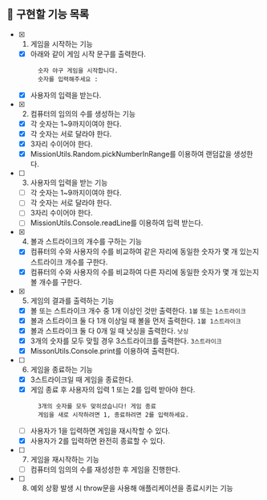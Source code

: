 ## 📌 구현할 기능 목록

- [x] 1. 게임을 시작하는 기능
  - [x] 아래와 같이 게임 시작 문구를 출력한다.
    ```
      숫자 야구 게임을 시작합니다.
      숫자를 입력해주세요 :
    ```
  - [x] 사용자의 입력을 받는다.

- [x] 2. 컴퓨터의 임의의 수를 생성하는 기능
  - [x] 각 숫자는 1~9까지이여야 한다.
  - [x] 각 숫자는 서로 달라야 한다.
  - [x] 3자리 수이어야 한다.
  - [x] MissionUtils.Random.pickNumberInRange를 이용하여 랜덤값을 생성한다.

- [ ] 3. 사용자의 입력을 받는 기능
  - [ ] 각 숫자는 1~9까지이여야 한다.
  - [ ] 각 숫자는 서로 달라야 한다.
  - [ ] 3자리 수이어야 한다.
  - [ ] MissionUtils.Console.readLine를 이용하여 입력 받는다.

- [x] 4. 볼과 스트라이크의 개수를 구하는 기능
  - [x] 컴퓨터의 수와 사용자의 수를 비교하여 같은 자리에 동일한 숫자가 몇 개 있는지 스트라이크 개수를 구한다.
  - [x] 컴퓨터의 수와 사용자의 수를 비교하여 다른 자리에 동일한 숫자가 몇 개 있는지 볼 개수를 구한다.

- [x] 5. 게임의 결과를 출력하는 기능
  - [x] 볼 또는 스트라이크 개수 중 1개 이상인 것만 출력한다. `1볼` 또는 `1스트라이크`
  - [x] 볼과 스트라이크 둘 다 1개 이상일 때 볼을 먼저 출력한다. `1볼 1스트라이크`
  - [x] 볼과 스트라이크 둘 다 0개 일 때 낫싱을 출력한다. `낫싱`
  - [x] 3개의 숫자를 모두 맞힐 경우 3스트라이크를 출력한다. `3스트라이크`
  - [x] MissonUtils.Console.print를 이용하여 출력한다.

- [ ] 6. 게임을 종료하는 기능
  - [x] 3스트라이크일 때 게임을 종료한다.
  - [x] 게임 종료 후 사용자의 입력 1 또는 2를 입력 받아야 한다.
    ```
      3개의 숫자를 모두 맞히셨습니다! 게임 종료
      게임을 새로 시작하려면 1, 종료하려면 2를 입력하세요.
    ```
  - [ ] 사용자가 1을 입력하면 게임을 재시작할 수 있다.
  - [x] 사용자가 2를 입력하면 완전히 종료할 수 있다.

- [ ] 7. 게임을 재시작하는 기능
  - [ ] 컴퓨터의 임의의 수를 재성성한 후 게임을 진행한다.

- [ ] 8. 예외 상황 발생 시 throw문을 사용해 애플리케이션을 종료시키는 기능
